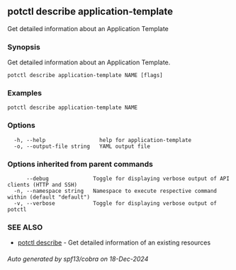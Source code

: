 ## potctl describe application-template

Get detailed information about an Application Template

### Synopsis

Get detailed information about an Application Template.

```
potctl describe application-template NAME [flags]
```

### Examples

```
potctl describe application-template NAME
```

### Options

```
  -h, --help                 help for application-template
  -o, --output-file string   YAML output file
```

### Options inherited from parent commands

```
      --debug              Toggle for displaying verbose output of API clients (HTTP and SSH)
  -n, --namespace string   Namespace to execute respective command within (default "default")
  -v, --verbose            Toggle for displaying verbose output of potctl
```

### SEE ALSO

* [potctl describe](potctl_describe.md)	 - Get detailed information of an existing resources

###### Auto generated by spf13/cobra on 18-Dec-2024
